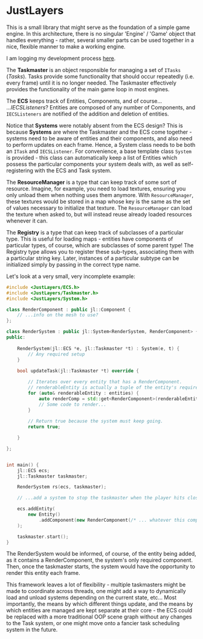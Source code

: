 # JustLayers

This is a small library that might serve as the foundation of a simple game engine. In this architecture, there is no
singular 'Engine' / 'Game' object that handles everything - rather, several smaller parts can be used together in a
nice, flexible manner to make a working engine.

I am logging my development process [here](https://forums.tigsource.com/index.php?topic=69774.0).

The **Taskmaster** is an object responsible for managing a set of `ITasks` (*Tasks*). Tasks provide some functionality that should
occur repeatedly (i.e. every frame) until it is no longer needed. The Taskmaster effectively provides the functionality
of the main game loop in most engines.

The **ECS** keeps track of Entities, Components, and of course... ...*IECSListeners*? Entities are composed of any
number of Components, and `IECSListeners` are notified of the addition and deletion of entities.

Notice that **Systems** were notably absent from the ECS design? This is because **Systems** are where the Taskmaster
and the ECS come together - systems need to be aware of entities and their components, and also need to perform updates
on each frame. Hence, a System class needs to be both an `ITask` and `IECSListener`. For convenience, a base template
class `System` is provided - this class can automatically keep a list of Entities which possess the particular
components your system deals with, as well as self-registering with the ECS and Task system.

The **ResourceManager** is a type that can keep track of some sort of resource. Imagine, for example, you need to load
textures, ensuring you only unload them when nothing uses them anymore. With `ResourceManager`, these textures would be
stored in a map whose key is the same as the set of values necessary to initialize that texture. The `ResourceManager`
can load the texture when asked to, but will instead reuse already loaded resources whenever it can.

The **Registry** is a type that can keep track of subclasses of a particular type. This is useful for loading maps -
entities have components of particular types, of course, which are subclasses of some parent type! The Registry type
allows you to register these sub-types, associating them with a particular string key. Later, instances of a particular
subtype can be initialized simply by passing in the correct type name.

Let's look at a very small, very incomplete example:

```c++
#include <JustLayers/ECS.h>
#include <JustLayers/Taskmaster.h>
#include <JustLayers/System.h>

class RenderComponent : public jl::Component {
    // ...info on the mesh to use?
};

class RenderSystem : public jl::System<RenderSystem, RenderComponent> {
public:
    
    RenderSystem(jl::ECS *e, jl::Taskmaster *t) : System(e, t) {
        // Any required setup
    }
    
    bool updateTask(jl::Taskmaster *t) override {

        // Iterates over every entity that has a RenderComponent.
        // renderableEntity is actually a tuple of the entity's required components.
        for (auto& renderableEntity : entities) {
            auto renderComp = std::get<RenderComponent>(renderableEntity);
            // Some code to render...
        }
    
        // Return true because the system must keep going.
        return true;

    }

};


int main() {
    jl::ECS ecs;
    jl::Taskmaster taskmaster;

    RenderSystem rs(ecs, taskmaster);

    // ...add a system to stop the taskmaster when the player hits close, etc....

    ecs.addEntity(
        new Entity()
            .addComponent(new RenderComponent(/* ... whatever this component needs ... */))
    );

    taskmaster.start();
}
```

The RenderSystem would be informed, of course, of the entity being added, as it contains a RenderComponent, the system's
only required component. Then, once the taskmaster starts, the system would have the opportunity to render this entity
each frame.


This framework leaves a lot of flexibility - multiple taskmasters might be made to coordinate across threads, one might
add a way to dynamically load and unload systems depending on the current state, etc... Most importantly, the means by
which different things update, and the means by which entities are managed are kept separate at their core - the ECS
could be replaced with a more traditional OOP scene graph without any changes to the Task system, or one might move onto
a fancier task scheduling system in the future.
